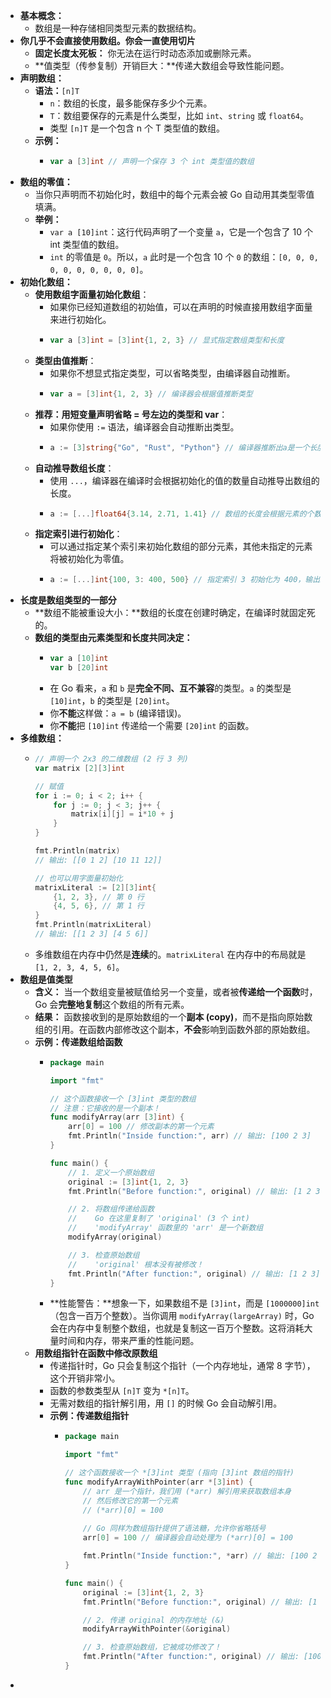 - **基本概念：**
	- 数组是一种存储相同类型元素的数据结构。
- **你几乎不会直接使用数组。你会一直使用切片**
	- **固定长度太死板：** 你无法在运行时动态添加或删除元素。
	- **值类型（传参复制）开销巨大：**传递大数组会导致性能问题。
- **声明数组：**
	- **语法：**`[n]T`
		- `n`：数组的长度，最多能保存多少个元素。
		- `T`：数组要保存的元素是什么类型，比如 `int`、`string` 或 `float64`。
		- 类型 `[n]T` 是一个包含 n 个 T 类型值的数组。
	- **示例：**
		- ```go
		  var a [3]int // 声明一个保存 3 个 int 类型值的数组
		  ```
- **数组的零值：**
	- 当你只声明而不初始化时，数组中的每个元素会被 Go 自动用其类型零值填满。
	- **举例：**
		- `var a [10]int`：这行代码声明了一个变量 `a`，它是一个包含了 10 个 int 类型值的数组。
		- `int` 的零值是 `0`。所以，`a` 此时是一个包含 10 个 `0` 的数组：`[0, 0, 0, 0, 0, 0, 0, 0, 0, 0]`。
- **初始化数组：**
	- **使用数组字面量初始化数组**：
		- 如果你已经知道数组的初始值，可以在声明的时候直接用数组字面量来进行初始化。
		- ```go
		  var a [3]int = [3]int{1, 2, 3} // 显式指定数组类型和长度
		  ```
	- **类型由值推断**：
		- 如果你不想显式指定类型，可以省略类型，由编译器自动推断。
		- ```go
		  var a = [3]int{1, 2, 3} // 编译器会根据值推断类型
		  ```
	- **推荐：用短变量声明省略 = 号左边的类型和 var**：
		- 如果你使用 `:=` 语法，编译器会自动推断出类型。
		- ```go
		  a := [3]string{"Go", "Rust", "Python"} // 编译器推断出a是一个长度为3的string类型数组
		  ```
	- **自动推导数组长度**：
		- 使用 `...`，编译器在编译时会根据初始化的值的数量自动推导出数组的长度。
		- ```go
		  a := [...]float64{3.14, 2.71, 1.41} // 数组的长度会根据元素的个数自动推导
		  ```
	- **指定索引进行初始化**：
		- 可以通过指定某个索引来初始化数组的部分元素，其他未指定的元素将被初始化为零值。
		- ```go
		  a := [...]int{100, 3: 400, 500} // 指定索引 3 初始化为 400，输出结果是：[100 0 0 400 500]
		  ```
- **长度是数组类型的一部分**
	- **数组不能被重设大小：**数组的长度在创建时确定，在编译时就固定死的。
	- **数组的类型由元素类型和长度共同决定：**
		- ```go
		  var a [10]int
		  var b [20]int
		  ```
		- 在 Go 看来，`a` 和 `b` 是**完全不同、互不兼容**的类型。`a` 的类型是 `[10]int`，`b` 的类型是 `[20]int`。
		- 你**不能**这样做：`a = b` (编译错误)。
		- 你**不能**把 `[10]int` 传递给一个需要 `[20]int` 的函数。
- **多维数组：**
	- ```go
	  // 声明一个 2x3 的二维数组 (2 行 3 列)
	  var matrix [2][3]int
	  
	  // 赋值
	  for i := 0; i < 2; i++ {
	      for j := 0; j < 3; j++ {
	          matrix[i][j] = i*10 + j
	      }
	  }
	  
	  fmt.Println(matrix)
	  // 输出: [[0 1 2] [10 11 12]]
	  
	  // 也可以用字面量初始化
	  matrixLiteral := [2][3]int{
	      {1, 2, 3}, // 第 0 行
	      {4, 5, 6}, // 第 1 行
	  }
	  fmt.Println(matrixLiteral)
	  // 输出: [[1 2 3] [4 5 6]]
	  ```
	- 多维数组在内存中仍然是**连续**的。`matrixLiteral` 在内存中的布局就是 `[1, 2, 3, 4, 5, 6]`。
- **数组是值类型**
	- **含义：** 当一个数组变量被赋值给另一个变量，或者被**传递给一个函数**时，Go 会**完整地复制**这个数组的所有元素。
	- **结果：** 函数接收到的是原始数组的一个**副本 (copy)**，而不是指向原始数组的引用。在函数内部修改这个副本，**不会**影响到函数外部的原始数组。
	- **示例：传递数组给函数**
		- ```go
		  package main
		  
		  import "fmt"
		  
		  // 这个函数接收一个 [3]int 类型的数组
		  // 注意：它接收的是一个副本！
		  func modifyArray(arr [3]int) {
		      arr[0] = 100 // 修改副本的第一个元素
		      fmt.Println("Inside function:", arr) // 输出: [100 2 3]
		  }
		  
		  func main() {
		      // 1. 定义一个原始数组
		      original := [3]int{1, 2, 3}
		      fmt.Println("Before function:", original) // 输出: [1 2 3]
		  
		      // 2. 将数组传递给函数
		      //    Go 在这里复制了 'original' (3 个 int)
		      //    'modifyArray' 函数里的 'arr' 是一个新数组
		      modifyArray(original)
		  
		      // 3. 检查原始数组
		      //    'original' 根本没有被修改！
		      fmt.Println("After function:", original) // 输出: [1 2 3]
		  }
		  ```
		- **性能警告：**想象一下，如果数组不是 `[3]int`，而是 `[1000000]int`（包含一百万个整数）。当你调用 `modifyArray(largeArray)` 时，Go 会在内存中复制整个数组，也就是复制这一百万个整数。这将消耗大量时间和内存，带来严重的性能问题。
	- **用数组指针在函数中修改原数组**
		- 传递指针时，Go 只会复制这个指针（一个内存地址，通常 8 字节），这个开销非常小。
		- 函数的参数类型从 `[n]T` 变为 `*[n]T`。
		- 无需对数组的指针解引用，用 `[]` 的时候 Go 会自动解引用。
		- **示例：传递数组指针**
			- ```go
			  package main
			  
			  import "fmt"
			  
			  // 这个函数接收一个 *[3]int 类型 (指向 [3]int 数组的指针)
			  func modifyArrayWithPointer(arr *[3]int) {
			      // arr 是一个指针，我们用 (*arr) 解引用来获取数组本身
			      // 然后修改它的第一个元素
			      // (*arr)[0] = 100 
			      
			      // Go 同样为数组指针提供了语法糖，允许你省略括号
			      arr[0] = 100 // 编译器会自动处理为 (*arr)[0] = 100
			  
			      fmt.Println("Inside function:", *arr) // 输出: [100 2 3]
			  }
			  
			  func main() {
			      original := [3]int{1, 2, 3}
			      fmt.Println("Before function:", original) // 输出: [1 2 3]
			  
			      // 2. 传递 original 的内存地址 (&)
			      modifyArrayWithPointer(&original)
			  
			      // 3. 检查原始数组，它被成功修改了！
			      fmt.Println("After function:", original) // 输出: [100 2 3]
			  }
			  ```
-
